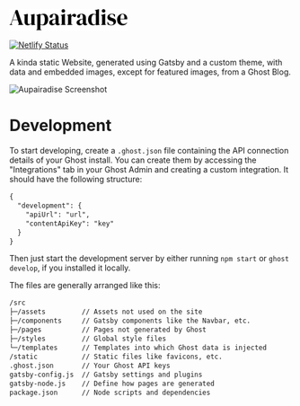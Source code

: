 <a href="https://aupairadise.de" target="_blank" rel="noopener" align="center">
  <img src="https://raw.githubusercontent.com/SkyGuardian42/Aupairadise/master/static/AupairadiseLogoBig.svg?sanitize=true"/>
</a>

[![Netlify Status](https://api.netlify.com/api/v1/badges/1dbf6202-11f1-4fbf-92b7-dcf049641a79/deploy-status)](https://app.netlify.com/sites/aupairadise-ghost/deploys)

A kinda static Website, generated using Gatsby and a custom theme, with data and embedded images, except for featured images, from a Ghost Blog. 

![Aupairadise Screenshot](https://user-images.githubusercontent.com/12611076/62544286-c64f4b00-b85f-11e9-98fa-875846776895.gif)

# Development
To start developing, create a `.ghost.json` file containing the API connection details of your Ghost install. You can create them by accessing the "Integrations" tab in your Ghost Admin and creating a custom integration. It should have the following structure: 

```
{
  "development": {
    "apiUrl": "url",
    "contentApiKey": "key"
  }
}
```

Then just start the development server by either running `npm start` or `ghost develop`, if you installed it locally. 

The files are generally arranged like this:

```
/src
├─/assets         // Assets not used on the site
├─/components     // Gatsby components like the Navbar, etc. 
├─/pages          // Pages not generated by Ghost
├─/styles         // Global style files
└─/templates      // Templates into which Ghost data is injected
/static           // Static files like favicons, etc.
.ghost.json       // Your Ghost API keys
gatsby-config.js  // Gatsby settings and plugins
gatsby-node.js    // Define how pages are generated
package.json      // Node scripts and dependencies
```
